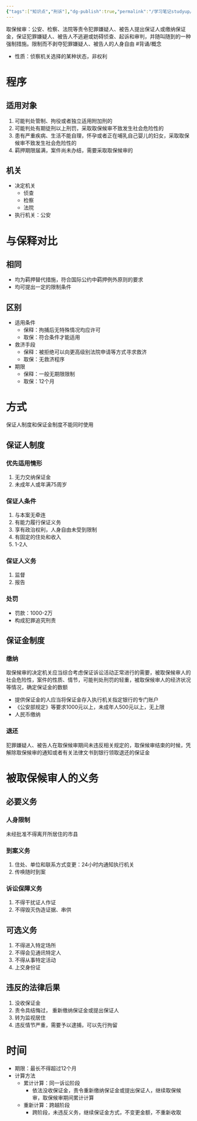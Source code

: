 ```yaml
---
{"tags":["知识点","刑诉"],"dg-publish":true,"permalink":"/学习笔记studyup/刑事诉讼法/取保候审/","dgPassFrontmatter":true,"created":"2024-11-18T14:38:12.778+08:00","updated":"2024-11-25T22:01:43.137+08:00"}
---
```


取保候审：公安、检察、法院等责令犯罪嫌疑人、被告人提出保证人或缴纳保证金，保证犯罪嫌疑人、被告人不逃避或妨碍侦查、起诉和审判，并随叫随到的一种强制措施。限制而不剥夺犯罪嫌疑人、被告人的人身自由 #背诵/概念 
- 性质：侦察机关选择的某种状态，非权利
# 程序
## 适用对象
1. 可能判处管制、拘役或者独立适用附加刑的
2. 可能判处有期徒刑以上刑罚，采取取保候审不致发生社会危险性的
3. 患有严重疾病、生活不能自理，怀孕或者正在哺乳自己婴儿的妇女，采取取保候审不致发生社会危险性的
4. 羁押期限届满，案件尚未办结，需要采取取保候审的
## 机关
- 决定机关
	- 侦查
	- 检察
	- 法院
- 执行机关：公安
# 与保释对比
## 相同
- 均为羁押替代措施，符合国际公约中羁押例外原则的要求
- 均可提出一定的限制条件
## 区别
- 适用条件
	- 保释：拘捕后无特殊情况均应许可
	- 取保：符合条件才能适用
- 救济手段
	- 保释：被拒绝可以向更高级别法院申请等方式寻求救济
	- 取保：无救济程序
- 期限
	- 保释：一般无期限限制
	- 取保：12个月
# 方式
保证人制度和保证金制度不能同时使用
## 保证人制度
### 优先适用情形
1. 无力交纳保证金
2. 未成年人或年满75周岁
### 保证人条件
1. 与本案无牵连
2. 有能力履行保证义务
3. 享有政治权利，人身自由未受到限制
4. 有固定的住处和收入
5. 1-2人
### 保证人义务
1. 监督
2. 报告
### 处罚
- 罚款：1000-2万
- 构成犯罪追究刑责
## 保证金制度
### 缴纳
取保候审的决定机关应当综合考虑保证诉讼活动正常进行的需要，被取保候审人的社会危险性，案件的性质、情节，可能判处刑罚的轻重，被取保候审人的经济状况等情况，确定保证金的数额
- 提供保证金的人应当将保证金存入执行机关指定银行的专门账户
- 《公安部规定》等要求1000元以上，未成年人500元以上，无上限
- 人民币缴纳
### 退还
犯罪嫌疑人、被告人在取保候审期间未违反相关规定的，取保候审结束的时候，凭解除取保候审的通知或者有关法律文书到银行领取退还的保证金
# 被取保候审人的义务
## 必要义务
### 人身限制
未经批准不得离开所居住的市县
### 到案义务
1. 住处、单位和联系方式变更：24小时内通知执行机关
2. 传唤随时到案
### 诉讼保障义务
1. 不得干扰证人作证
2. 不得毁灭伪造证据、串供
## 可选义务
1. 不得进入特定场所
2. 不得会见通讯特定人
3. 不得从事特定活动
4. 上交身份证
## 违反的法律后果
1. 没收保证金
2. 责令具结悔过， 重新缴纳保证金或提出保证人
3. 转为监视居住
4. 违反情节严重，需要予以逮捕，可以先行拘留
# 时间
- 期限：最长不得超过12个月
- 计算方法
	- 累计计算：同一诉讼阶段
		- 依法没收保证金，责令重新缴纳保证金或提出保证人，继续取保候审，取保候审期间累计计算
	- 重新计算：跨越阶段
		- 跨阶段，未违反义务，继续保证金方式，不变更金额，不重新收取
